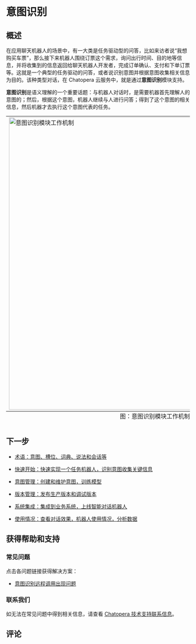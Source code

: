 # 意图识别

## 概述

在应用聊天机器人的场景中，有一大类是任务驱动型的问答，比如来访者说“我想购买车票”，那么接下来机器人围绕订票这个需求，询问出行时间、目的地等信息，并将收集到的信息返回给聊天机器人开发者，完成订单确认、支付和下单订票等。这就是一个典型的任务驱动的问答，或者说识别意图并根据意图收集相关信息为目的。该种类型对话，在 Chatopera 云服务中，就是通过**意图识别**模块支持。

**意图识别**是语义理解的一个重要话题：与机器人对话时，是需要机器首先理解人的意图的；然后，根据这个意图，机器人继续与人进行问答；得到了这个意图的相关信息，然后机器才去执行这个意图代表的任务。

<table class="image">
<caption align="bottom">图：意图识别模块工作机制</caption>
<tr><td><img width="800" src="../../../images/intent/intent-001.png" alt="意图识别模块工作机制"/></td></tr>
</table>

## 下一步

- [术语：意图、槽位、词典、说法和会话等](/products/chatbot-platform/intent/glossary.html)

- [快速开始：快速实现一个任务机器人，识别意图收集关键信息](/products/chatbot-platform/intent/quick-get-start.html)

- [意图管理：创建和维护意图，训练模型](/products/chatbot-platform/intent/intents.html)

- [版本管理：发布生产版本和调试版本](/products/chatbot-platform/intent/releases.html)

- [系统集成：集成到业务系统，上线智能对话机器人](/products/chatbot-platform/integration/chatbot/chat.html#检索意图识别)

- [使用情况：查看对话效果，机器人使用情况，分析数据](/products/chatbot-platform/intent/usage.html)

## 获得帮助和支持

### 常见问题

点击各问题链接获得解决方案：

- [意图识别远程调用出现问题](https://github.com/chatopera/docs/issues/18)

### 联系我们

如无法在常见问题中得到相关信息，请查看 [Chatopera 技术支持联系信息](/products/chatbot-platform/support.html)。

## 评论

<script src="https://utteranc.es/client.js"
        repo="chatopera/docs"
        issue-term="pathname"
        label="Comment"
        theme="github-light"
        crossorigin="anonymous"
        async>
</script>
